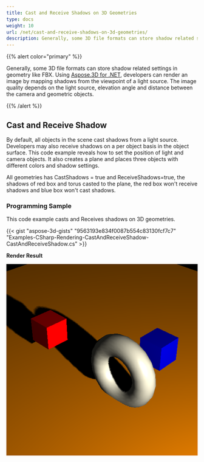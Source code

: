 ```yaml
---
title: Cast and Receive Shadows on 3D Geometries
type: docs
weight: 10
url: /net/cast-and-receive-shadows-on-3d-geometries/
description: Generally, some 3D file formats can store shadow related settings in geometry like FBX. Using Aspose.3D for .NET, developers can render an image by mapping shadows from the viewpoint of a light source. The image quality depends on the light source, elevation angle and distance between the camera and geometric objects.
---
```


{{% alert color="primary" %}}

Generally, some 3D file formats can store shadow related settings in geometry like FBX. Using [Aspose.3D for .NET](https://products.aspose.com/3d/net/), developers can render an image by mapping shadows from the viewpoint of a light source. The image quality depends on the light source, elevation angle and distance between the camera and geometric objects.

{{% /alert %}}
## **Cast and Receive Shadow**
By default, all objects in the scene cast shadows from a light source. Developers may also receive shadows on a per object basis in the object surface. This code example reveals how to set the position of light and camera objects. It also creates a plane and places three objects with different colors and shadow settings.

All geometries has CastShadows = true and ReceiveShadows=true, the shadows of red box and torus casted to the plane, the red box won't receive shadows and blue box won't cast shadows.
### **Programming Sample**
This code example casts and Receives shadows on 3D geometries.

{{< gist "aspose-3d-gists" "9563193e834f0087b554c83130fcf7c7" "Examples-CSharp-Rendering-CastAndReceiveShadow-CastAndReceiveShadow.cs" >}}


**Render Result**

![todo:image_alt_text](cast-and-receive-shadows-on-3d-geometries_1.png)
